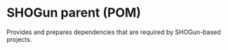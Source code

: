 # SHOGun parent (POM)

Provides and prepares dependencies that are required by SHOGun-based projects.

